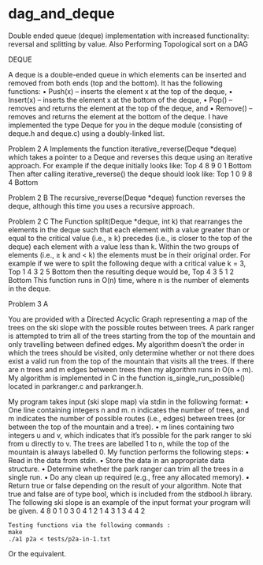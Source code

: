 # dag_and_deque
Double ended queue (deque) implementation with increased functionality: reversal and splitting by value. Also Performing Topological sort on a DAG

DEQUE

A deque is a double-ended queue in which elements can
be inserted and removed from both ends (top and the bottom). It has the following functions:
  • Push(x) – inserts the element x at the top of the deque,
  • Insert(x) – inserts the element x at the bottom of the deque,
  • Pop() – removes and returns the element at the top of the deque, and
  • Remove() – removes and returns the element at the bottom of the deque.
I have implemented the type Deque for you in the deque module (consisting
of deque.h and deque.c) using a doubly-linked list.

  Problem 2 A
Implements the function iterative_reverse(Deque *deque) which takes a pointer to a
Deque and reverses this deque using an iterative approach.
For example if the deque initially looks like:
  Top 4 8 9 0 1 Bottom
Then after calling iterative_reverse() the deque should look like:
  Top 1 0 9 8 4 Bottom

  Problem 2 B
The recursive_reverse(Deque *deque) function reverses the deque, although this time you uses a
recursive approach.

  Problem 2 C
The Function split(Deque *deque, int k) that rearranges the elements in the deque such that
each element with a value greater than or equal to the critical value (i.e., ≥ k) precedes (i.e., is closer
to the top of the deque) each element with a value less than k.
Within the two groups of elements (i.e., ≥ k and < k) the elements must be in their original order.
For example if we were to split the following deque with a critical value k = 3,
  Top 1 4 3 2 5 Bottom
then the resulting deque would be,
  Top 4 3 5 1 2 Bottom
This function runs in O(n) time, where n is the number of elements in the deque.


  Problem 3 A

You are provided with a Directed Acyclic Graph representing a map
of the trees on the ski slope with the possible routes between trees. A park ranger is attempted to trim 
all of the trees starting from the top of the mountain and only travelling between defined edges.
My algorithm doesn’t the order in which the trees should be visited, only
determine whether or not there does exist a valid run from the top of the mountain that visits all the
trees. If there are n trees and m edges between trees then my algorithm runs in O(n + m). My algorithm is 
implemented in C in the function is_single_run_possible() located in parkranger.c and parkranger.h. 

My program takes input (ski slope map) via stdin in the following format:
• One line containing integers n and m. n indicates the number of trees, and m indicates the
number of possible routes (i.e., edges) between trees (or between the top of the mountain and a
tree).
• m lines containing two integers u and v, which indicates that it’s possible for the park ranger to
ski from u directly to v.
The trees are labelled 1 to n, while the top of the mountain is always labelled 0.
My function performs the following steps:
• Read in the data from stdin.
• Store the data in an appropriate data structure.
• Determine whether the park ranger can trim all the trees in a single run.
• Do any clean up required (e.g., free any allocated memory).
• Return true or false depending on the result of your algorithm. Note that true and false
are of type bool, which is included from the stdbool.h library.
The following ski slope is an example of the input format your program will be given.
4 8
0 1
0 3
0 4
1 2
1 4
3 1
3 4
4 2

    Testing functions via the following commands :
    make
    ./a1 p2a < tests/p2a-in-1.txt
Or the equivalent.
